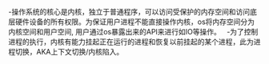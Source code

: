-操作系统的核心是内核，独立于普通程序，可以访问受保护的内存空间和访问底层硬件设备的所有权限。为保证用户进程不能直接操作内核，os将内存空间分为内核空间和用户空间, 用户通过os暴露出来的API来进行如IO等操作。
 
-为了控制进程的执行，内核有能力挂起正在运行的进程和恢复以前挂起的某个进程，此为进程切换，AKA上下文切换/内核陷入。
